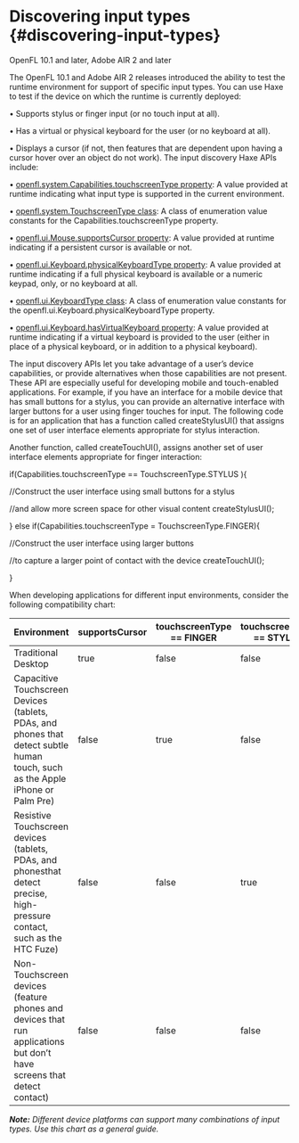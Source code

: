 # Discovering input types {#discovering-input-types}

OpenFL 10.1 and later, Adobe AIR 2 and later

The OpenFL 10.1 and Adobe AIR 2 releases introduced the ability to test the runtime environment for support of specific input types. You can use Haxe to test if the device on which the runtime is currently deployed:

• Supports stylus or finger input (or no touch input at all).

• Has a virtual or physical keyboard for the user (or no keyboard at all).

• Displays a cursor (if not, then features that are dependent upon having a cursor hover over an object do not work). The input discovery Haxe APIs include:

• [openfl.system.Capabilities.touchscreenType property](https://api.openfl.org/openfl/system/Capabilities.html#touchscreenType): A value provided at runtime indicating what input type is supported in the current environment.

• [openfl.system.TouchscreenType class](https://api.openfl.org/openfl/system/TouchscreenType.html): A class of enumeration value constants for the Capabilities.touchscreenType property.

• [openfl.ui.Mouse.supportsCursor property](https://api.openfl.org/openfl/ui/Mouse.html#supportsCursor): A value provided at runtime indicating if a persistent cursor is available or not.

• [openfl.ui.Keyboard.physicalKeyboardType property](https://api.openfl.org/openfl/ui/Keyboard.html#physicalKeyboardType): A value provided at runtime indicating if a full physical keyboard is available or a numeric keypad, only, or no keyboard at all.

• [openfl.ui.KeyboardType class](https://api.openfl.org/openfl/ui/KeyboardType.html): A class of enumeration value constants for the openfl.ui.Keyboard.physicalKeyboardType property.

• [openfl.ui.Keyboard.hasVirtualKeyboard property](https://api.openfl.org/openfl/ui/Keyboard.html#hasVirtualKeyboard): A value provided at runtime indicating if a virtual keyboard is provided to the user (either in place of a physical keyboard, or in addition to a physical keyboard).

The input discovery APIs let you take advantage of a user’s device capabilities, or provide alternatives when those capabilities are not present. These API are especially useful for developing mobile and touch-enabled applications. For example, if you have an interface for a mobile device that has small buttons for a stylus, you can provide an alternative interface with larger buttons for a user using finger touches for input. The following code is for an application that has a function called createStylusUI() that assigns one set of user interface elements appropriate for stylus interaction.

Another function, called createTouchUI(), assigns another set of user interface elements appropriate for finger interaction:

if(Capabilities.touchscreenType == TouchscreenType.STYLUS ){

//Construct the user interface using small buttons for a stylus

//and allow more screen space for other visual content createStylusUI();

} else if(Capabilities.touchscreenType = TouchscreenType.FINGER){

//Construct the user interface using larger buttons

//to capture a larger point of contact with the device createTouchUI();

}

When developing applications for different input environments, consider the following compatibility chart:

| **Environment** | **supportsCursor** | **touchscreenType == FINGER** | **touchscreenType == STYLUS** | **touchscreenType == NONE** |
| --- | --- | --- | --- | --- |
| Traditional Desktop | true | false | false | true |
| Capacitive Touchscreen Devices (tablets, PDAs, and phones that detect subtle human touch, such as the Apple iPhone or Palm Pre) | false | true | false | false |
| Resistive Touchscreen devices (tablets, PDAs, and phonesthat detect precise, high-pressure contact, such as the HTC Fuze) | false | false | true | false |
| Non-Touchscreen devices (feature phones and devices that run applications but don’t have screens that detect contact) | false | false | false | true |

**_Note:_** _Different device platforms can support many combinations of input types. Use this chart as a general guide._